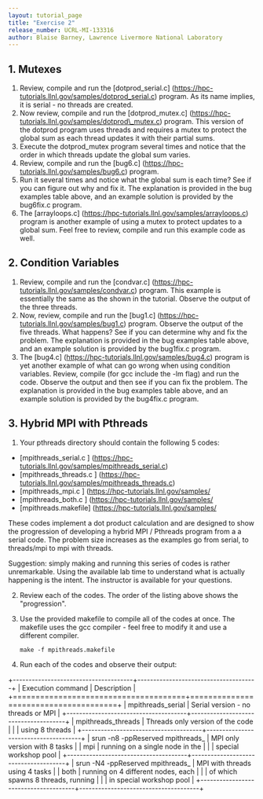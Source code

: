 ```yaml
---
layout: tutorial_page 
title: "Exercise 2"
release_number: UCRL-MI-133316
author: Blaise Barney, Lawrence Livermore National Laboratory
---
```


## 1. Mutexes

1. Review, compile and run the [dotprod\_serial.c] (https://hpc-tutorials.llnl.gov/samples/dotprod_serial.c) program. As its
        name implies, it is serial - no threads are created.
2. Now review, compile and run the [dotprod\_mutex.c] (https://hpc-tutorials.llnl.gov/samples/dotprod\_mutex.c) program. This
        version of the dotprod program uses threads and requires a mutex
        to protect the global sum as each thread updates it with their
        partial sums.
3. Execute the dotprod\_mutex program several times and notice that
        the order in which threads update the global sum varies.
4. Review, compile and run the [bug6.c] (https://hpc-tutorials.llnl.gov/samples/bug6.c) program.
5. Run it several times and notice what the global sum is each
        time? See if you can figure out why and fix it. The explanation
        is provided in the bug examples table above, and an example
        solution is provided by the bug6fix.c program.
6. The [arrayloops.c] (https://hpc-tutorials.llnl.gov/samples/arrayloops.c) program is another example of using a mutex to
        protect updates to a global sum. Feel free to review, compile
        and run this example code as well.

## 2.  Condition Variables

1. Review, compile and run the [condvar.c] (https://hpc-tutorials.llnl.gov/samples/condvar.c) program. This example is
        essentially the same as the shown in the tutorial. Observe the
        output of the three threads.
2. Now, review, compile and run the [bug1.c] (https://hpc-tutorials.llnl.gov/samples/bug1.c) program. Observe the
        output of the five threads. What happens? See if you can
        determine why and fix the problem. The explanation is provided
        in the bug examples table above, and an example solution is
        provided by the bug1fix.c program.
3. The [bug4.c] (https://hpc-tutorials.llnl.gov/samples/bug4.c) program is yet another example of what can go wrong
        when using condition variables. Review, compile (for gcc include
        the -lm flag) and run the code. Observe the output and then see
        if you can fix the problem. The explanation is provided in the
        bug examples table above, and an example solution is provided by
        the bug4fix.c program.

## 3.  Hybrid MPI with Pthreads
1. Your pthreads directory should contain the following 5 codes:

- [mpithreads\_serial.c \] (https://hpc-tutorials.llnl.gov/samples/mpithreads_serial.c)
- [mpithreads\_threads.c \] (https://hpc-tutorials.llnl.gov/samples/mpithreads_threads.c)
- [mpithreads\_mpi.c \] (https://hpc-tutorials.llnl.gov/samples/
- [mpithreads\_both.c \] (https://hpc-tutorials.llnl.gov/samples/
- [mpithreads.makefile] (https://hpc-tutorials.llnl.gov/samples/

These codes implement a dot product calculation and are designed
        to show the progression of developing a hybrid MPI / Pthreads
        program from a a serial code. The problem size increases as the
        examples go from serial, to threads/mpi to mpi with threads.

Suggestion: simply making and running this series of codes is
        rather unremarkable. Using the available lab time to understand
        what is actually happening is the intent. The instructor is
        available for your questions.

2. Review each of the codes. The order of the listing above shows
        the "progression".
3.  Use the provided makefile to compile all of the codes at once.
        The makefile uses the gcc compiler - feel free to modify it and
        use a different compiler.

        make -f mpithreads.makefile

4.  Run each of the codes and observe their output:

+--------------------------------------+--------------------------------------+
| Execution command                    | Description                          |
+======================================+======================================+
|     mpithreads_serial                | Serial version - no threads or MPI   |
+--------------------------------------+--------------------------------------+
|     mpithreads_threads               | Threads only version of the code     |
|                                      | using 8 threads                      |
+--------------------------------------+--------------------------------------+
|     srun -n8 -ppReserved mpithreads_ | MPI only version with 8 tasks        |
| mpi                                  | running on a single node in the      |
|                                      | special workshop pool                |
+--------------------------------------+--------------------------------------+
|     srun -N4 -ppReserved mpithreads_ | MPI with threads using 4 tasks       |
| both                                 | running on 4 different nodes, each   |
|                                      | of which spawns 8 threads, running   |
|                                      | in special workshop pool             |
+--------------------------------------+--------------------------------------+

